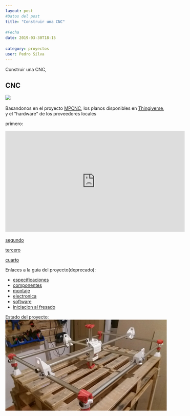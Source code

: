 ```yaml
---
layout: post
#Datos del post
title: "Construir una CNC"

#Fecha
date: 2019-03-30T18:15

category: proyectos
user: Pedro Silva
---
```


Construir una CNC,

## CNC

<img src="https://cdn.thingiverse.com/renders/32/49/43/ba/4c/496a24d5f80469e4d947d29158cb88c0_preview_featured.JPG">
<p>
Basandonos en el proyecto <a href="https://reprap.org/wiki/Mostly_Printed_CNC">MPCNC</a>, los planos disponibles en <a href="https://www.thingiverse.com/thing:724999">Thingiverse</a>, y el "hardware" de los proveedores locales
</p>

primero:
<iframe width="560" height="315" src="https://www.youtube.com/embed/l91uSr-R7-Y" frameborder="0" allow="accelerometer; autoplay; encrypted-media; gyroscope; picture-in-picture" allowfullscreen></iframe>

<a href="https://www.youtube.com/watch?v=AntdyQSzXBw">segundo</a>

<a href="https://www.youtube.com/watch?v=y3oS1odX1j0">tercero</a> 

<a href="https://www.youtube.com/watch?v=QZh9szzkSNE">cuarto</a> 

Enlaces a la guia del proyecto(deprecado):
<ul>
<li><a href="https://www.v1engineering.com/specifications/">especificaciones</a></li>
<li><a href="https://www.v1engineering.com/blog/parts/">componentes</a></li>
<li><a href="https://www.v1engineering.com/assembly/">montaje</a></li>
<li><a href="https://www.v1engineering.com/assembly/electronics/">electronica</a></li>
<li><a href="https://www.v1engineering.com/assembly/software/">software</a></li>
<li><a href="https://www.v1engineering.com/milling-basics/">iniciacion al fresado</a></li>
</ul>

Estado del proyecto:
<img src="/images/cnc02.jpg">
